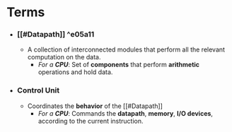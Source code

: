 
# Terms
- ### __[[#Datapath]]__ ^e05a11
	- A collection of interconnected modules that perform all the relevant computation on the data.
		- *For a __CPU__*: Set of __components__ that perform __arithmetic__ operations and hold data.
- ### __Control Unit__
	- Coordinates the __behavior__ of the [[#Datapath]]
		- *For a __CPU__*: Commands the __datapath__, __memory__, __I/O devices__, according to the current instruction.